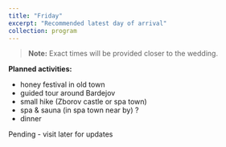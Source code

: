 ```yaml
---
title: "Friday"
excerpt: "Recommended latest day of arrival"
collection: program
---
```


> **Note:** Exact times will be provided closer to the wedding.

**Planned activities:**

- honey festival in old town
- guided tour around Bardejov
- small hike (Zborov castle or spa town)
- spa & sauna (in spa town near by) ?
- dinner

Pending - visit later for updates